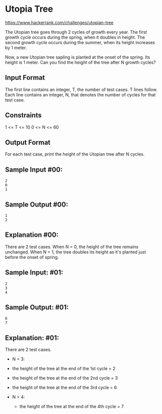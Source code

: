 Utopia Tree
===========

https://www.hackerrank.com/challenges/utopian-tree

The Utopian tree goes through 2 cycles of growth every year. The first growth cycle occurs during the spring, when it 
doubles in height. The second growth cycle occurs during the summer, when its height increases by 1 meter. 

Now, a new Utopian tree sapling is planted at the onset of the spring. Its height is 1 meter. Can you find the height 
of the tree after N growth cycles?

Input Format
------------
The first line contains an integer, T, the number of test cases. 
T lines follow. Each line contains an integer, N, that denotes the number of cycles for that test case.

Constraints
-----------
1 <= T <= 10 
0 <= N <= 60

Output Format
-------------
For each test case, print the height of the Utopian tree after N cycles.

Sample Input #00:
-----------------
```
2
0
1
```
Sample Output #00:
------------------
```
1
2
```
Explanation #00:
----------------
There are 2 test cases. When N = 0, the height of the tree remains unchanged. When N = 1, the tree doubles its height 
as it's planted just before the onset of spring.

Sample Input: #01:
------------------
```
2
3
4
```
Sample Output: #01:
-------------------
```
6
7
```
Explanation: #01: 
-----------------
There are 2 test cases.

 - N = 3: 
  - the height of the tree at the end of the 1st cycle = 2 
  - the height of the tree at the end of the 2nd cycle = 3 
  - the height of the tree at the end of the 3rd cycle = 6

- N = 4: 
  - the height of the tree at the end of the 4th cycle = 7